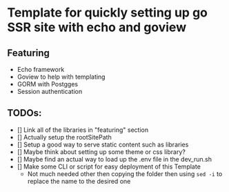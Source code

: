 # Template for quickly setting up go SSR site with echo and goview

## Featuring
- Echo framework
- Goview to help with templating
- GORM with Postgges
- Session authentication

## TODOs:
- [] Link all of the libraries in "featuring" section
- [] Actually setup the rootSitePath
- [] Setup a good way to serve static content such as libraries
- [] Maybe think about setting up some theme or css library?
- [] Maybe find an actual way to load up the .env file in the dev_run.sh
- [] Make some CLI or script for easy deployment of this Template
  - Not much needed other then copying the folder then using `sed -i` to replace the name to the desired one


